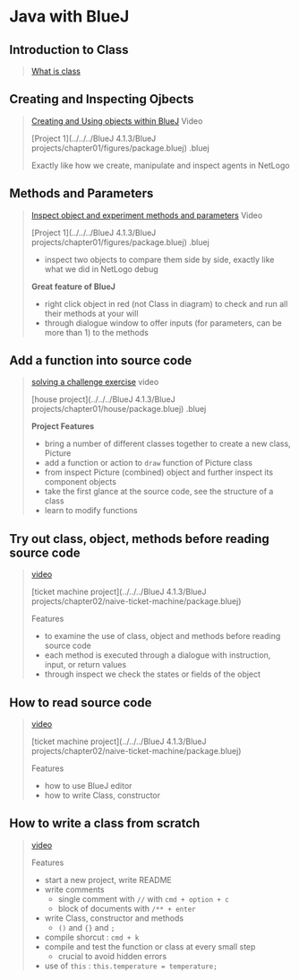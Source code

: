 # Java with BlueJ 
## Introduction to Class 
> [What is class](https://youtu.be/CPUaTT0Xoo4?list=PLYPWr4ErjcnzWB95MVvlKArO6PIfv1fHd)

## Creating and Inspecting Ojbects

> [Creating and Using objects within BlueJ](https://youtu.be/jIm-squNyAs?list=PLYPWr4ErjcnzWB95MVvlKArO6PIfv1fHd)  Video 
>
> [Project 1](../../../BlueJ 4.1.3/BlueJ projects/chapter01/figures/package.bluej) .bluej
>
> Exactly like how we create, manipulate and inspect agents in NetLogo

## Methods and Parameters 

> [Inspect object and experiment methods and parameters](https://youtu.be/hjaFFdpbGoQ?list=PLYPWr4ErjcnzWB95MVvlKArO6PIfv1fHd) Video
>
> [Project 1](../../../BlueJ 4.1.3/BlueJ projects/chapter01/figures/package.bluej) .bluej
>
> - inspect two objects to compare them side by side, exactly like what we did in NetLogo debug
>
> **Great feature of BlueJ** 
>
> - right click object in red (not Class in diagram) to check and run all their methods at your will
> - through dialogue window to offer inputs (for parameters, can be more than 1) to the methods

## Add a function into source code 

> [solving a challenge exercise](https://youtu.be/inZ1pamustg?list=PLYPWr4ErjcnzWB95MVvlKArO6PIfv1fHd)  video 
>
> [house project](../../../BlueJ 4.1.3/BlueJ projects/chapter01/house/package.bluej) .bluej
>
> **Project Features** 
>
> - bring a number of different classes together to create a new class, Picture
> - add a function or action to  `draw` function of Picture class
> - from inspect Picture (combined) object and further inspect its component objects 
> - take the first glance at the source code, see the structure of a class
> - learn to modify functions

## Try out class, object, methods before reading source code 

> [video](https://youtu.be/LIbL64bBO9s?list=PLYPWr4ErjcnzWB95MVvlKArO6PIfv1fHd)
>
> [ticket machine project](../../../BlueJ 4.1.3/BlueJ projects/chapter02/naive-ticket-machine/package.bluej)
>
> Features 
>
> - to examine the use of class, object and methods before reading source code 
> - each method is executed through a dialogue with instruction, input, or return values 
> - through inspect we check the states or fields of the object

## How to read source code 

> [video](https://youtu.be/9goaOqbkC24?list=PLYPWr4ErjcnzWB95MVvlKArO6PIfv1fHd)
>
> [ticket machine project](../../../BlueJ 4.1.3/BlueJ projects/chapter02/naive-ticket-machine/package.bluej)
>
> Features 
>
> - how to use BlueJ editor 
> - how to write Class, constructor

## How to write a class from scratch 

> [video](https://youtu.be/Y9gOv-swR9M?list=PLYPWr4ErjcnzWB95MVvlKArO6PIfv1fHd)
>
> Features
>
> - start a new project, write README 
> - write comments 
>   - single comment with `//` with `cmd + option + c` 
>   - block of documents with `/** + enter`   
> - write Class, constructor and methods 
>   - `()` and `{}`  and `;` 
> - compile shorcut : `cmd + k` 
> - compile and test the function or class at every small step 
>   - crucial to avoid hidden errors 
> - use of `this` : `this.temperature = temperature; `  